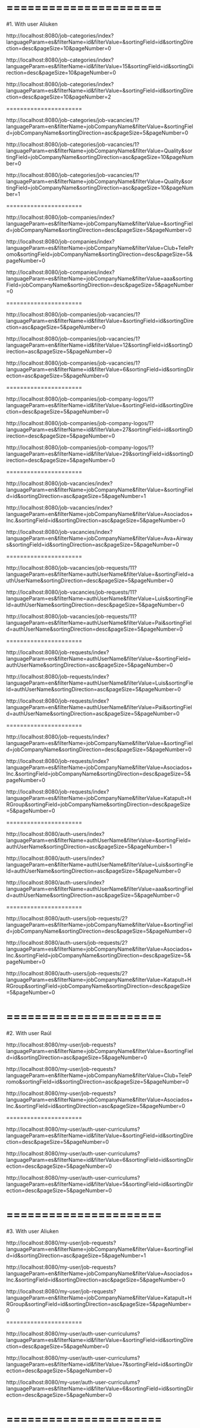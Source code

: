 ======================
======================

#1. With user Aliuken

http://localhost:8080/job-categories/index?languageParam=es&filterName=id&filterValue=&sortingField=id&sortingDirection=desc&pageSize=10&pageNumber=0

http://localhost:8080/job-categories/index?languageParam=es&filterName=id&filterValue=15&sortingField=id&sortingDirection=desc&pageSize=10&pageNumber=0

http://localhost:8080/job-categories/index?languageParam=es&filterName=id&filterValue=&sortingField=id&sortingDirection=desc&pageSize=10&pageNumber=2

======================

http://localhost:8080/job-categories/job-vacancies/1?languageParam=en&filterName=jobCompanyName&filterValue=&sortingField=jobCompanyName&sortingDirection=asc&pageSize=5&pageNumber=0

http://localhost:8080/job-categories/job-vacancies/1?languageParam=en&filterName=jobCompanyName&filterValue=Quality&sortingField=jobCompanyName&sortingDirection=asc&pageSize=10&pageNumber=0

http://localhost:8080/job-categories/job-vacancies/1?languageParam=en&filterName=jobCompanyName&filterValue=Quality&sortingField=jobCompanyName&sortingDirection=asc&pageSize=10&pageNumber=1

======================

http://localhost:8080/job-companies/index?languageParam=es&filterName=jobCompanyName&filterValue=&sortingField=jobCompanyName&sortingDirection=desc&pageSize=5&pageNumber=0

http://localhost:8080/job-companies/index?languageParam=es&filterName=jobCompanyName&filterValue=Club+TelePromo&sortingField=jobCompanyName&sortingDirection=desc&pageSize=5&pageNumber=0

http://localhost:8080/job-companies/index?languageParam=es&filterName=jobCompanyName&filterValue=aaa&sortingField=jobCompanyName&sortingDirection=desc&pageSize=5&pageNumber=0

======================

http://localhost:8080/job-companies/job-vacancies/1?languageParam=en&filterName=id&filterValue=&sortingField=id&sortingDirection=asc&pageSize=5&pageNumber=0

http://localhost:8080/job-companies/job-vacancies/1?languageParam=en&filterName=id&filterValue=12&sortingField=id&sortingDirection=asc&pageSize=5&pageNumber=0

http://localhost:8080/job-companies/job-vacancies/1?languageParam=en&filterName=id&filterValue=6&sortingField=id&sortingDirection=asc&pageSize=5&pageNumber=0

======================

http://localhost:8080/job-companies/job-company-logos/1?languageParam=es&filterName=id&filterValue=&sortingField=id&sortingDirection=desc&pageSize=5&pageNumber=0

http://localhost:8080/job-companies/job-company-logos/1?languageParam=es&filterName=id&filterValue=27&sortingField=id&sortingDirection=desc&pageSize=5&pageNumber=0

http://localhost:8080/job-companies/job-company-logos/1?languageParam=es&filterName=id&filterValue=29&sortingField=id&sortingDirection=desc&pageSize=5&pageNumber=0

======================

http://localhost:8080/job-vacancies/index?languageParam=en&filterName=jobCompanyName&filterValue=&sortingField=id&sortingDirection=asc&pageSize=5&pageNumber=1

http://localhost:8080/job-vacancies/index?languageParam=en&filterName=jobCompanyName&filterValue=Asociados+Inc.&sortingField=id&sortingDirection=asc&pageSize=5&pageNumber=0

http://localhost:8080/job-vacancies/index?languageParam=en&filterName=jobCompanyName&filterValue=Ava+Airways&sortingField=id&sortingDirection=asc&pageSize=5&pageNumber=0

======================

http://localhost:8080/job-vacancies/job-requests/11?languageParam=es&filterName=authUserName&filterValue=&sortingField=authUserName&sortingDirection=desc&pageSize=5&pageNumber=0

http://localhost:8080/job-vacancies/job-requests/11?languageParam=es&filterName=authUserName&filterValue=Luis&sortingField=authUserName&sortingDirection=desc&pageSize=5&pageNumber=0

http://localhost:8080/job-vacancies/job-requests/11?languageParam=es&filterName=authUserName&filterValue=Pai&sortingField=authUserName&sortingDirection=desc&pageSize=5&pageNumber=0

======================

http://localhost:8080/job-requests/index?languageParam=en&filterName=authUserName&filterValue=&sortingField=authUserName&sortingDirection=asc&pageSize=5&pageNumber=0

http://localhost:8080/job-requests/index?languageParam=en&filterName=authUserName&filterValue=Luis&sortingField=authUserName&sortingDirection=asc&pageSize=5&pageNumber=0

http://localhost:8080/job-requests/index?languageParam=en&filterName=authUserName&filterValue=Pai&sortingField=authUserName&sortingDirection=asc&pageSize=5&pageNumber=0

======================

http://localhost:8080/job-requests/index?languageParam=es&filterName=jobCompanyName&filterValue=&sortingField=jobCompanyName&sortingDirection=desc&pageSize=5&pageNumber=0

http://localhost:8080/job-requests/index?languageParam=es&filterName=jobCompanyName&filterValue=Asociados+Inc.&sortingField=jobCompanyName&sortingDirection=desc&pageSize=5&pageNumber=0

http://localhost:8080/job-requests/index?languageParam=es&filterName=jobCompanyName&filterValue=Katapult+HRGroup&sortingField=jobCompanyName&sortingDirection=desc&pageSize=5&pageNumber=0

======================

http://localhost:8080/auth-users/index?languageParam=en&filterName=authUserName&filterValue=&sortingField=authUserName&sortingDirection=asc&pageSize=5&pageNumber=1

http://localhost:8080/auth-users/index?languageParam=en&filterName=authUserName&filterValue=Luis&sortingField=authUserName&sortingDirection=asc&pageSize=5&pageNumber=0

http://localhost:8080/auth-users/index?languageParam=en&filterName=authUserName&filterValue=aaa&sortingField=authUserName&sortingDirection=asc&pageSize=5&pageNumber=0

======================

http://localhost:8080/auth-users/job-requests/2?languageParam=es&filterName=jobCompanyName&filterValue=&sortingField=jobCompanyName&sortingDirection=desc&pageSize=5&pageNumber=0

http://localhost:8080/auth-users/job-requests/2?languageParam=es&filterName=jobCompanyName&filterValue=Asociados+Inc.&sortingField=jobCompanyName&sortingDirection=desc&pageSize=5&pageNumber=0

http://localhost:8080/auth-users/job-requests/2?languageParam=es&filterName=jobCompanyName&filterValue=Katapult+HRGroup&sortingField=jobCompanyName&sortingDirection=desc&pageSize=5&pageNumber=0

======================
======================

#2. With user Raúl

http://localhost:8080/my-user/job-requests?languageParam=en&filterName=jobCompanyName&filterValue=&sortingField=id&sortingDirection=asc&pageSize=5&pageNumber=0

http://localhost:8080/my-user/job-requests?languageParam=en&filterName=jobCompanyName&filterValue=Club+TelePromo&sortingField=id&sortingDirection=asc&pageSize=5&pageNumber=0

http://localhost:8080/my-user/job-requests?languageParam=en&filterName=jobCompanyName&filterValue=Asociados+Inc.&sortingField=id&sortingDirection=asc&pageSize=5&pageNumber=0

======================

http://localhost:8080/my-user/auth-user-curriculums?languageParam=es&filterName=id&filterValue=&sortingField=id&sortingDirection=desc&pageSize=5&pageNumber=0

http://localhost:8080/my-user/auth-user-curriculums?languageParam=es&filterName=id&filterValue=6&sortingField=id&sortingDirection=desc&pageSize=5&pageNumber=0

http://localhost:8080/my-user/auth-user-curriculums?languageParam=es&filterName=id&filterValue=5&sortingField=id&sortingDirection=desc&pageSize=5&pageNumber=0

======================
======================

#3. With user Aliuken

http://localhost:8080/my-user/job-requests?languageParam=en&filterName=jobCompanyName&filterValue=&sortingField=id&sortingDirection=asc&pageSize=5&pageNumber=1

http://localhost:8080/my-user/job-requests?languageParam=en&filterName=jobCompanyName&filterValue=Asociados+Inc.&sortingField=id&sortingDirection=asc&pageSize=5&pageNumber=0

http://localhost:8080/my-user/job-requests?languageParam=en&filterName=jobCompanyName&filterValue=Katapult+HRGroup&sortingField=id&sortingDirection=asc&pageSize=5&pageNumber=0

======================

http://localhost:8080/my-user/auth-user-curriculums?languageParam=es&filterName=id&filterValue=&sortingField=id&sortingDirection=desc&pageSize=5&pageNumber=0

http://localhost:8080/my-user/auth-user-curriculums?languageParam=es&filterName=id&filterValue=7&sortingField=id&sortingDirection=desc&pageSize=5&pageNumber=0

http://localhost:8080/my-user/auth-user-curriculums?languageParam=es&filterName=id&filterValue=6&sortingField=id&sortingDirection=desc&pageSize=5&pageNumber=0

======================
======================